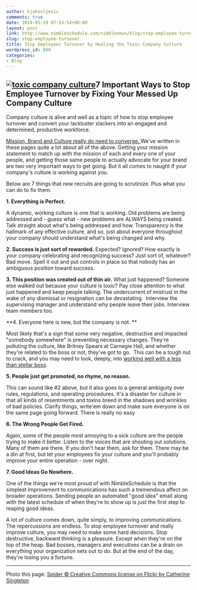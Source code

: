```yaml
---
author: kjakovljevic
comments: true
date: 2014-05-19 07:53:54+00:00
layout: post
link: http://www.nimbleschedule.com/nimblenews/blog/stop-employee-turnover/
slug: stop-employee-turnover
title: Stop Employeer Turnover by Healing the Toxic Company Culture
wordpress_id: 869
categories:
- Blog
---
```


## [![toxic company culture](http://www.nimbleschedule.com/wp-content/uploads/2014/05/Screen-shot-2014-05-13-at-5.13.00-PM.png)](http://www.nimbleschedule.com/wp-content/uploads/2014/05/Screen-shot-2014-05-13-at-5.13.00-PM.png)7 Important Ways to Stop Employee Turnover by Fixing Your Messed Up Company Culture


Company culture is alive and well as a topic of how to stop employee turnover and convert your lackluster slackers into an engaged and determined, productive workforce.

[Mission, Brand and Culture really do need to converge. ](http://www.entrepreneur.com/article/233751)We've written in these pages quite a lot about all of the above. Getting your mission statement to match up with the mission of each and every one of your people, and getting those same people to actually advocate for your brand are two very important ways to get going. But it all comes to naught if your company's culture is working against you.

Below are 7 things that new recruits are going to scrutinize. Plus what you can do to fix them.

**1. Everything is Perfect.**

A dynamic, working culture is one that is working. Old problems are being addressed and - guess what - new problems are ALWAYS being created. Talk straight about what's being addressed and how. Transparency is the hallmark of any effective culture, and so, just about everyone throughout your company should understand what's being changed and why.

**2. Success is just sort of rewarded.**
Expected? Ignored? How exactly is your company celebrating and recognizing success? Just sort of, whatever? Bad move. Spell it out and put controls in place so that nobody has an ambiguous position toward success.

**3. This position was created out of thin air.**
What just happened? Someone else walked out because your culture is toxic? Pay close attention to what just happened and keep people talking. The undercurrent of mistrust in the wake of any dismissal or resignation can be devastating.  Interview the supervising manager and understand why people leave their jobs. Interview team members too.

**4. Everyone here is new, but the company is not. **

Most likely that's a sign that some very negative, destructive and impacted "somebody somewhere" is preventing necessary changes. They're polluting the culture, like Britney Spears at Carnegie Hall, and whether they're related to the boss or not, they've got to go.  This can be a tough nut to crack, and you may need to look, deeply, into [working well with a less than stellar boss](http://www.forbes.com/sites/margiewarrell/2014/01/20/6-strategies-to-hanhandldling-a-bad-boss/).

**5. People just get promoted, no rhyme, no reason.**

This can sound like #2 above, but it also goes to a general ambiguity over rules, regulations, and operating procedures. It's a disaster for culture in that all kinds of resentments and toxins breed in the shadows and wrinkles of bad policies. Clarify things, write'em down and make sure everyone is on the same page going forward. There is really no easy

**6. The Wrong People Get Fired.**

Again, some of the people most annoying to a sick culture are the people trying to make it better. Listen to the voices that are shouting out solutions. Many of them are there. If you don't hear them, ask for them. There may be a din at first, but let your employees fix your culture and you'll probably improve your entire operation - over night.

**7. Good Ideas Go Nowhere.**

One of the things we're most proud of with NimbleSchedule is that the simplest improvement to communications has such a tremendous affect on broader operations. Sending people an automated "good idea" email along with the latest schedule of when they're to show up is just the first step to reaping good ideas.

A lot of culture comes down, quite simply, to improving communications. The repercussions are endless. To stop employee turnover and really improve culture, you may need to make some hard decisions. Stop destructive, backward thinking is a pleasure. Except when they're on the top of the heap. Bad bosses, managers and executives can be a drain on everything your organization sets out to do. But at the end of the day, they're losing you a fortune.

_____________

Photo this page: [Spider © Creative Commons license on Flickr by Catherine Singleton ](https://www.flickr.com/photos/s1ng0/5606488975/in/photolist-rTkVv-mzRf7f-3epEio-ccmEK7-af3pEn-4HCnyq-6WZfQv-6hgmbL-5hCXUX-GwQoC-9xqHR2-8PaSru-ag8kke-5EZUjW-6VDpwm-axeW6Z-5pMq5a-aiutWq-fKrMiQ-9vt4He-dzvLfV-2YffS4-8pRMFD-3dXSE9-tJL1y-aB7bEw-9KUKcS-8rhLzq-d7yhmE-47Ao1R-dmrCDH-pNjpr-5U3ESZ-7wxySy-8j8jfZ-92UfJZ-dXyHKJ-gdV5dp-admX5o-31nyMi-3epFyN-g6jx6q-4VpW7c-5z2gQ-amD4br-bUhGvz-337Mwj-hCxYv-9FNFd9-5Wq4ER)

